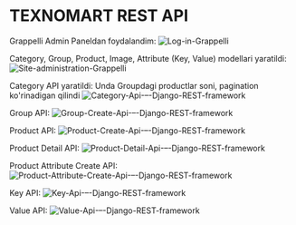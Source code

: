 <h1> TEXNOMART REST API </h1>

Grappelli Admin Paneldan foydalandim:
![Log-in-Grappelli](https://github.com/user-attachments/assets/02117c73-d5ac-4a54-8010-6d9532c2e10c)


Category, Group, Product, Image, Attribute (Key, Value) modellari yaratildi:
![Site-administration-Grappelli](https://github.com/user-attachments/assets/38f5eeaa-0a21-4506-bd76-c888bc5d742e)

Category API yaratildi: Unda Groupdagi productlar soni, pagination ko'rinadigan qilindi
![Category-Api-–-Django-REST-framework](https://github.com/user-attachments/assets/0f4464a8-c597-433b-b4cc-12bed50bbaad)

Group API:
![Group-Create-Api-–-Django-REST-framework](https://github.com/user-attachments/assets/c780f243-c5d9-490a-9044-f6736fccbc2e)

Product API:
![Product-Create-Api-–-Django-REST-framework](https://github.com/user-attachments/assets/cb1d98fa-0b19-44c3-a847-cf2ab190dcbf)

Product Detail API:
![Product-Detail-Api-–-Django-REST-framework](https://github.com/user-attachments/assets/d146c3d0-c5ed-412b-b2fc-13bfe3de5e50)

Product Attribute Create API:
![Product-Attribute-Create-Api-–-Django-REST-framework](https://github.com/user-attachments/assets/6ffd2eec-3f0a-4fe4-bb46-5a100331cb29)

Key API:
![Key-Api-–-Django-REST-framework](https://github.com/user-attachments/assets/26a63516-49d2-4adb-babe-b78b958d1b21)

Value API:
![Value-Api-–-Django-REST-framework](https://github.com/user-attachments/assets/2658f201-2f04-4e64-8f03-6d92b6bfa326)

